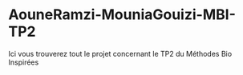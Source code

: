 # AouneRamzi-MouniaGouizi-MBI-TP2
Ici vous trouverez tout le projet concernant le TP2 du Méthodes Bio Inspirées
